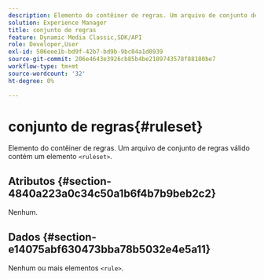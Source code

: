 ```yaml
---
description: Elemento do contêiner de regras. Um arquivo de conjunto de regras válido contém um elemento <ruleset>.
solution: Experience Manager
title: conjunto de regras
feature: Dynamic Media Classic,SDK/API
role: Developer,User
exl-id: 506eee1b-bd9f-42b7-bd9b-9bc04a1d0939
source-git-commit: 206e4643e3926cb85b4be2189743578f88180be7
workflow-type: tm+mt
source-wordcount: '32'
ht-degree: 0%

---
```


# conjunto de regras{#ruleset}

Elemento do contêiner de regras. Um arquivo de conjunto de regras válido contém um elemento `<ruleset>`.

## Atributos {#section-4840a223a0c34c50a1b6f4b7b9beb2c2}

Nenhum.

## Dados {#section-e14075abf630473bba78b5032e4e5a11}

Nenhum ou mais elementos `<rule>`.
